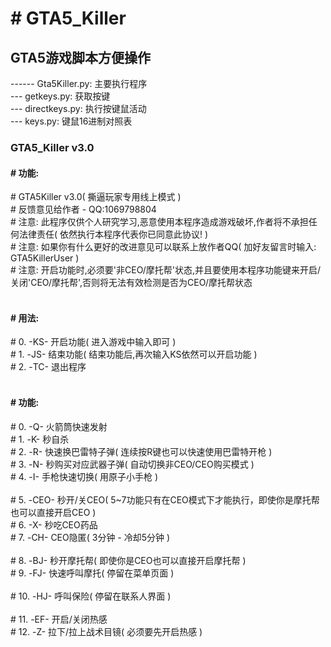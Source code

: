 ﻿<h1># GTA5_Killer</h1>
<h2>GTA5游戏脚本方便操作</h2>
------ Gta5Killer.py: 主要执行程序<br/>
--- getkeys.py: 获取按键<br/>
--- directkeys.py: 执行按键鼠活动<br/>
--- keys.py: 键鼠16进制对照表<br/>
<h3>GTA5_Killer v3.0</h3>
<h4># 功能:</h4>
#   GTA5Killer v3.0( 撕逼玩家专用线上模式 )<br/>
#   反馈意见给作者 - QQ:1069798804<br/>
#   注意: 此程序仅供个人研究学习,恶意使用本程序造成游戏破坏,作者将不承担任何法律责任( 依然执行本程序代表你已同意此协议! )<br/>
#   注意: 如果你有什么更好的改进意见可以联系上放作者QQ( 加好友留言时输入: GTA5KillerUser )<br/>
#   注意: 开启功能时,必须要'非CEO/摩托帮'状态,并且要使用本程序功能键来开启/关闭'CEO/摩托帮',否则将无法有效检测是否为CEO/摩托帮状态<br/>
<br/>
<h4># 用法:</h4>
#   0. -KS- 开启功能( 进入游戏中输入即可 )<br/>
#   1. -JS- 结束功能( 结束功能后,再次输入KS依然可以开启功能 )<br/>
#   2. -TC- 退出程序<br/>
<br/>
<h4># 功能:</h4>
#   0. -Q- 火箭筒快速发射<br/>
#   1. -K- 秒自杀<br/>
#   2. -R- 快速换巴雷特子弹( 连续按R键也可以快速使用巴雷特开枪 )<br/>
#   3. -N- 秒购买对应武器子弹( 自动切换非CEO/CEO购买模式 )<br/>
#   4. -I- 手枪快速切换( 用原子小手枪 )<br/>
<br/>
#   5. -CEO- 秒开/关CEO( 5~7功能只有在CEO模式下才能执行，即使你是摩托帮也可以直接开启CEO )<br/>
#   6. -X- 秒吃CEO药品<br/>
#   7. -CH- CEO隐匿( 3分钟 - 冷却5分钟 )<br/>
<br/>
#   8. -BJ- 秒开摩托帮( 即使你是CEO也可以直接开启摩托帮 )<br/>
#   9. -FJ- 快速呼叫摩托( 停留在菜单页面 )<br/>
<br/>
#   10. -HJ- 呼叫保险( 停留在联系人界面 )<br/>
<br/>
#   11. -EF- 开启/关闭热感<br/>
#   12. -Z- 拉下/拉上战术目镜( 必须要先开启热感 )<br/>